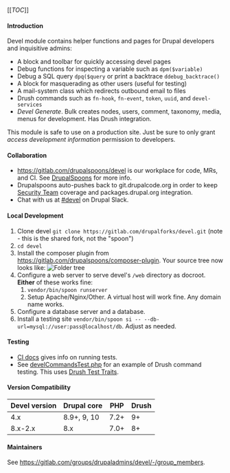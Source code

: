 [[_TOC_]]

#### Introduction

Devel module contains helper functions and pages for Drupal developers and
inquisitive admins:

 - A block and toolbar for quickly accessing devel pages
 - Debug functions for inspecting a variable such as `dpm($variable)`
 - Debug a SQL query `dpq($query` or print a backtrace `ddebug_backtrace()`
 - A block for masquerading as other users (useful for testing)
 - A mail-system class which redirects outbound email to files
 - Drush commands such as `fn-hook`, `fn-event`, `token`, `uuid`, and `devel-services`
 - *Devel Generate*. Bulk creates nodes, users, comment, taxonomy, media, menus for development. Has
 Drush integration.

This module is safe to use on a production site. Just be sure to only grant
_access development information_ permission to developers.

#### Collaboration
- https://gitlab.com/drupalspoons/devel is our workplace for code, MRs, and CI. See
[DrupalSpoons](https://gitlab.com/drupalcontrib/webmasters/-/blob/master/README.md)
for more info.
- Drupalspoons auto-pushes back to git.drupalcode.org in order to keep
[Security Team](https://www.drupal.org/security) coverage and packages.drupal.org integration.
- Chat with us at [#devel](https://drupal.slack.com/archives/C012WAW1MH6) on Drupal Slack.

#### Local Development
1. Clone devel `git clone https://gitlab.com/drupalforks/devel.git` (note - this is the shared fork, not the "spoon")
1. `cd devel`
1. Install the composer plugin from https://gitlab.com/drupalspoons/composer-plugin. Your source tree now looks like:
![Folder tree](/icons/folder.png)
1. Configure a web server to serve devel's `/web` directory as docroot. __Either__ of these works fine:
    1. `vendor/bin/spoon runserver`
	1. Setup Apache/Nginx/Other. A virtual host will work fine. Any domain name works.
1. Configure a database server and a database.
1. Install a testing site `vendor/bin/spoon si -- --db-url=mysql://user:pass@localhost/db`. Adjust as needed.

#### Testing
- [CI docs](https://gitlab.com/drupalspoons/webmasters/-/blob/master/docs/ci.md) gives info on running tests.
- See [develCommandsTest.php](tests/src/Functional/DevelCommandsTest.php) for an example of Drush command testing. This uses [Drush Test Traits](https://www.drush.org/contribute/#drush-test-traits).

#### Version Compatibility
| Devel version | Drupal core | PHP  | Drush |
|---------------|-------------|------|-------|
| 4.x           | 8.9+, 9, 10 | 7.2+ | 9+    |
| 8.x-2.x       | 8.x         | 7.0+ | 8+    |

#### Maintainers

See https://gitlab.com/groups/drupaladmins/devel/-/group_members.
